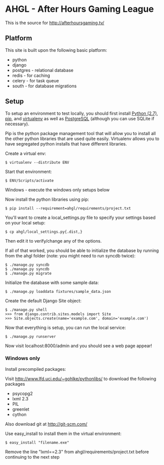 AHGL - After Hours Gaming League
================================

This is the source for <http://afterhoursgaming.tv/>

Platform
--------

This site is built upon the following basic platform:

- python
- django
- postgres - relational database
- redis - for caching
- celery - for task queue
- south - for database migrations

Setup
-----

To setup an environment to test locally, you should first install
[Python (2.7)](http://python.org/),
[pip](http://pypi.python.org/pypi/pip), and
[virtualenv](http://pypi.python.org/pypi/virtualenv) as well as
[PostgreSQL](http://postgresql.com) (although you can use SQLite if
necessary).

Pip is the python package management tool that will allow you to install
all the other python libraries that are used quite easily. Virtualenv
allows you to have segregated python installs that have different
libraries.

Create a virtual env:

    $ virtualenv --distribute ENV

Start that environment:

    $ ENV/Scripts/activate

Windows - execute the windows only setups below

Now install the python libraries using pip:

    $ pip install --requirement=ahgl/requirements/project.txt

You'll want to create a local\_settings.py file to specify your settings
based on your local setup:

    $ cp ahgl/local_settings.py{.dist,}

Then edit it to verify/change any of the options.

If all of that worked, you should be able to initialize the database by
running from the ahgl folder (note: you might need to run syncdb twice):

    $ ./manage.py syncdb
    $ ./manage.py syncdb
    $ ./manage.py migrate

Initialize the database with some sample data:

    $ ./manage.py loaddata fixtures/sample_data.json

Create the default Django Site object:

    $ ./manage.py shell
    >>> from django.contrib.sites.models import Site
    >>> Site.objects.create(name='example.com', domain='example.com')

Now that everything is setup, you can run the local service:

    $ ./manage.py runserver

Now visit localhost:8000/admin and you should see a web page appear!

### Windows only

Install precompiled packages:

Visit <http://www.lfd.uci.edu/~gohlke/pythonlibs/> to download the
following packages

- psycopg2
- lxml 2.3
- PIL
- greenlet
- cython

Also download git at <http://git-scm.com/>

Use easy\_install to install them in the virtual environment:

    $ easy_install "filename.exe"

Remove the line "lxml==2.3" from ahgl/requirements/project.txt before
continuing to the next step
